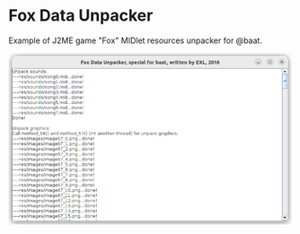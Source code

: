Fox Data Unpacker
=================

Example of J2ME game "Fox" MIDlet resources unpacker for @baat.

![Fox Data Unpacker screen](screen.png)
